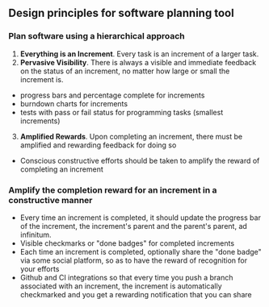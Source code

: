 ## Design principles for software planning tool

### Plan software using a hierarchical approach

1. **Everything is an Increment**. Every task is an increment of a larger task.
2. **Pervasive Visibility**. There is always a visible and immediate feedback on
  the status of an increment, no matter how large or small the increment is.
  * progress bars and percentage complete for increments
  * burndown charts for increments
  * tests with pass or fail status for programming tasks (smallest increments)
3. **Amplified Rewards**. Upon completing an increment, there must be amplified
  and rewarding feedback for doing so
  * Conscious constructive efforts should be taken to amplify the reward of
    completing an increment

### Amplify the completion reward for an increment in a constructive manner

+ Every time an increment is completed, it should update the progress bar of the
  increment, the increment's parent and the parent's parent, ad infinitum.
+ Visible checkmarks or "done badges" for completed increments
+ Each time an increment is completed, optionally share the "done badge" via
  some social platform, so as to have the reward of recognition for your efforts
+ Github and CI integrations so that every time you push a branch associated
  with an increment, the increment is automatically checkmarked and you get a
  rewarding notification that you can share

